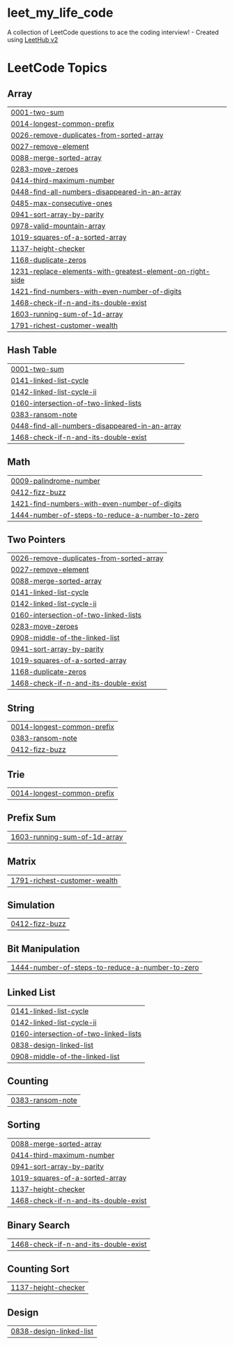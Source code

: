 # leet_my_life_code
A collection of LeetCode questions to ace the coding interview! - Created using [LeetHub v2](https://github.com/arunbhardwaj/LeetHub-2.0)

<!---LeetCode Topics Start-->
# LeetCode Topics
## Array
|  |
| ------- |
| [0001-two-sum](https://github.com/YasviTank/leet_my_life_code/tree/master/0001-two-sum) |
| [0014-longest-common-prefix](https://github.com/YasviTank/leet_my_life_code/tree/master/0014-longest-common-prefix) |
| [0026-remove-duplicates-from-sorted-array](https://github.com/YasviTank/leet_my_life_code/tree/master/0026-remove-duplicates-from-sorted-array) |
| [0027-remove-element](https://github.com/YasviTank/leet_my_life_code/tree/master/0027-remove-element) |
| [0088-merge-sorted-array](https://github.com/YasviTank/leet_my_life_code/tree/master/0088-merge-sorted-array) |
| [0283-move-zeroes](https://github.com/YasviTank/leet_my_life_code/tree/master/0283-move-zeroes) |
| [0414-third-maximum-number](https://github.com/YasviTank/leet_my_life_code/tree/master/0414-third-maximum-number) |
| [0448-find-all-numbers-disappeared-in-an-array](https://github.com/YasviTank/leet_my_life_code/tree/master/0448-find-all-numbers-disappeared-in-an-array) |
| [0485-max-consecutive-ones](https://github.com/YasviTank/leet_my_life_code/tree/master/0485-max-consecutive-ones) |
| [0941-sort-array-by-parity](https://github.com/YasviTank/leet_my_life_code/tree/master/0941-sort-array-by-parity) |
| [0978-valid-mountain-array](https://github.com/YasviTank/leet_my_life_code/tree/master/0978-valid-mountain-array) |
| [1019-squares-of-a-sorted-array](https://github.com/YasviTank/leet_my_life_code/tree/master/1019-squares-of-a-sorted-array) |
| [1137-height-checker](https://github.com/YasviTank/leet_my_life_code/tree/master/1137-height-checker) |
| [1168-duplicate-zeros](https://github.com/YasviTank/leet_my_life_code/tree/master/1168-duplicate-zeros) |
| [1231-replace-elements-with-greatest-element-on-right-side](https://github.com/YasviTank/leet_my_life_code/tree/master/1231-replace-elements-with-greatest-element-on-right-side) |
| [1421-find-numbers-with-even-number-of-digits](https://github.com/YasviTank/leet_my_life_code/tree/master/1421-find-numbers-with-even-number-of-digits) |
| [1468-check-if-n-and-its-double-exist](https://github.com/YasviTank/leet_my_life_code/tree/master/1468-check-if-n-and-its-double-exist) |
| [1603-running-sum-of-1d-array](https://github.com/YasviTank/leet_my_life_code/tree/master/1603-running-sum-of-1d-array) |
| [1791-richest-customer-wealth](https://github.com/YasviTank/leet_my_life_code/tree/master/1791-richest-customer-wealth) |
## Hash Table
|  |
| ------- |
| [0001-two-sum](https://github.com/YasviTank/leet_my_life_code/tree/master/0001-two-sum) |
| [0141-linked-list-cycle](https://github.com/YasviTank/leet_my_life_code/tree/master/0141-linked-list-cycle) |
| [0142-linked-list-cycle-ii](https://github.com/YasviTank/leet_my_life_code/tree/master/0142-linked-list-cycle-ii) |
| [0160-intersection-of-two-linked-lists](https://github.com/YasviTank/leet_my_life_code/tree/master/0160-intersection-of-two-linked-lists) |
| [0383-ransom-note](https://github.com/YasviTank/leet_my_life_code/tree/master/0383-ransom-note) |
| [0448-find-all-numbers-disappeared-in-an-array](https://github.com/YasviTank/leet_my_life_code/tree/master/0448-find-all-numbers-disappeared-in-an-array) |
| [1468-check-if-n-and-its-double-exist](https://github.com/YasviTank/leet_my_life_code/tree/master/1468-check-if-n-and-its-double-exist) |
## Math
|  |
| ------- |
| [0009-palindrome-number](https://github.com/YasviTank/leet_my_life_code/tree/master/0009-palindrome-number) |
| [0412-fizz-buzz](https://github.com/YasviTank/leet_my_life_code/tree/master/0412-fizz-buzz) |
| [1421-find-numbers-with-even-number-of-digits](https://github.com/YasviTank/leet_my_life_code/tree/master/1421-find-numbers-with-even-number-of-digits) |
| [1444-number-of-steps-to-reduce-a-number-to-zero](https://github.com/YasviTank/leet_my_life_code/tree/master/1444-number-of-steps-to-reduce-a-number-to-zero) |
## Two Pointers
|  |
| ------- |
| [0026-remove-duplicates-from-sorted-array](https://github.com/YasviTank/leet_my_life_code/tree/master/0026-remove-duplicates-from-sorted-array) |
| [0027-remove-element](https://github.com/YasviTank/leet_my_life_code/tree/master/0027-remove-element) |
| [0088-merge-sorted-array](https://github.com/YasviTank/leet_my_life_code/tree/master/0088-merge-sorted-array) |
| [0141-linked-list-cycle](https://github.com/YasviTank/leet_my_life_code/tree/master/0141-linked-list-cycle) |
| [0142-linked-list-cycle-ii](https://github.com/YasviTank/leet_my_life_code/tree/master/0142-linked-list-cycle-ii) |
| [0160-intersection-of-two-linked-lists](https://github.com/YasviTank/leet_my_life_code/tree/master/0160-intersection-of-two-linked-lists) |
| [0283-move-zeroes](https://github.com/YasviTank/leet_my_life_code/tree/master/0283-move-zeroes) |
| [0908-middle-of-the-linked-list](https://github.com/YasviTank/leet_my_life_code/tree/master/0908-middle-of-the-linked-list) |
| [0941-sort-array-by-parity](https://github.com/YasviTank/leet_my_life_code/tree/master/0941-sort-array-by-parity) |
| [1019-squares-of-a-sorted-array](https://github.com/YasviTank/leet_my_life_code/tree/master/1019-squares-of-a-sorted-array) |
| [1168-duplicate-zeros](https://github.com/YasviTank/leet_my_life_code/tree/master/1168-duplicate-zeros) |
| [1468-check-if-n-and-its-double-exist](https://github.com/YasviTank/leet_my_life_code/tree/master/1468-check-if-n-and-its-double-exist) |
## String
|  |
| ------- |
| [0014-longest-common-prefix](https://github.com/YasviTank/leet_my_life_code/tree/master/0014-longest-common-prefix) |
| [0383-ransom-note](https://github.com/YasviTank/leet_my_life_code/tree/master/0383-ransom-note) |
| [0412-fizz-buzz](https://github.com/YasviTank/leet_my_life_code/tree/master/0412-fizz-buzz) |
## Trie
|  |
| ------- |
| [0014-longest-common-prefix](https://github.com/YasviTank/leet_my_life_code/tree/master/0014-longest-common-prefix) |
## Prefix Sum
|  |
| ------- |
| [1603-running-sum-of-1d-array](https://github.com/YasviTank/leet_my_life_code/tree/master/1603-running-sum-of-1d-array) |
## Matrix
|  |
| ------- |
| [1791-richest-customer-wealth](https://github.com/YasviTank/leet_my_life_code/tree/master/1791-richest-customer-wealth) |
## Simulation
|  |
| ------- |
| [0412-fizz-buzz](https://github.com/YasviTank/leet_my_life_code/tree/master/0412-fizz-buzz) |
## Bit Manipulation
|  |
| ------- |
| [1444-number-of-steps-to-reduce-a-number-to-zero](https://github.com/YasviTank/leet_my_life_code/tree/master/1444-number-of-steps-to-reduce-a-number-to-zero) |
## Linked List
|  |
| ------- |
| [0141-linked-list-cycle](https://github.com/YasviTank/leet_my_life_code/tree/master/0141-linked-list-cycle) |
| [0142-linked-list-cycle-ii](https://github.com/YasviTank/leet_my_life_code/tree/master/0142-linked-list-cycle-ii) |
| [0160-intersection-of-two-linked-lists](https://github.com/YasviTank/leet_my_life_code/tree/master/0160-intersection-of-two-linked-lists) |
| [0838-design-linked-list](https://github.com/YasviTank/leet_my_life_code/tree/master/0838-design-linked-list) |
| [0908-middle-of-the-linked-list](https://github.com/YasviTank/leet_my_life_code/tree/master/0908-middle-of-the-linked-list) |
## Counting
|  |
| ------- |
| [0383-ransom-note](https://github.com/YasviTank/leet_my_life_code/tree/master/0383-ransom-note) |
## Sorting
|  |
| ------- |
| [0088-merge-sorted-array](https://github.com/YasviTank/leet_my_life_code/tree/master/0088-merge-sorted-array) |
| [0414-third-maximum-number](https://github.com/YasviTank/leet_my_life_code/tree/master/0414-third-maximum-number) |
| [0941-sort-array-by-parity](https://github.com/YasviTank/leet_my_life_code/tree/master/0941-sort-array-by-parity) |
| [1019-squares-of-a-sorted-array](https://github.com/YasviTank/leet_my_life_code/tree/master/1019-squares-of-a-sorted-array) |
| [1137-height-checker](https://github.com/YasviTank/leet_my_life_code/tree/master/1137-height-checker) |
| [1468-check-if-n-and-its-double-exist](https://github.com/YasviTank/leet_my_life_code/tree/master/1468-check-if-n-and-its-double-exist) |
## Binary Search
|  |
| ------- |
| [1468-check-if-n-and-its-double-exist](https://github.com/YasviTank/leet_my_life_code/tree/master/1468-check-if-n-and-its-double-exist) |
## Counting Sort
|  |
| ------- |
| [1137-height-checker](https://github.com/YasviTank/leet_my_life_code/tree/master/1137-height-checker) |
## Design
|  |
| ------- |
| [0838-design-linked-list](https://github.com/YasviTank/leet_my_life_code/tree/master/0838-design-linked-list) |
<!---LeetCode Topics End-->
